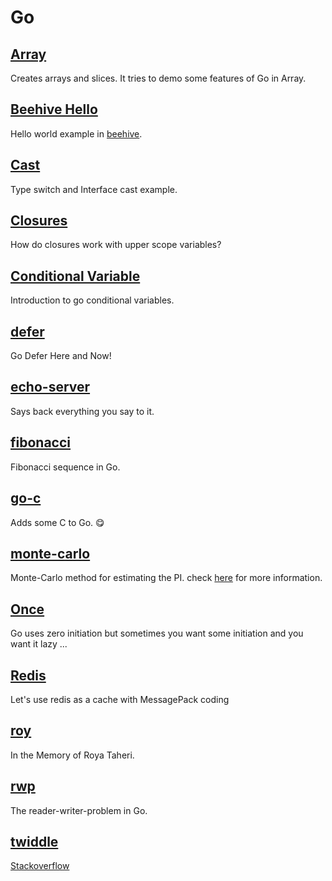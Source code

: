 # Go
## [Array](array)
Creates arrays and slices. It tries to demo some features of Go in Array.

## [Beehive Hello](beehive-hello)
Hello world example in [beehive](https://github.com/kandoo/beehive).

## [Cast](cast)
Type switch and Interface cast example.

## [Closures](closures)
How do closures work with upper scope variables?

## [Conditional Variable](condvar)
Introduction to go conditional variables.

## [defer](defer)
Go Defer Here and Now!

## [echo-server](echo-server)
Says back everything you say to it.

## [fibonacci](fibonacci)
Fibonacci sequence in Go.

## [go-c](go-c)
Adds some C to Go. :yum:

## [monte-carlo](monte-carlo)
Monte-Carlo method for estimating the PI. check [here](https://academo.org/demos/estimating-pi-monte-carlo/) for more information.

## [Once](once)
Go uses zero initiation but sometimes you want some initiation and you want it lazy ...

## [Redis](redis)
Let's use redis as a cache with MessagePack coding

## [roy](roy)
In the Memory of Roya Taheri.

## [rwp](rwp)
The reader-writer-problem in Go.

## [twiddle](twiddle)
[Stackoverflow](https://stackoverflow.com/questions/47778453/generate-combinations-permutation-of-specific-length)
